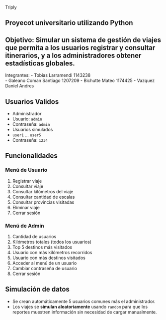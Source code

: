 Triply 

## Proyecot universitario utilizando Python 
## Objetivo: Simular un sistema de gestión de viajes que permita a los usuarios registrar y consultar itinerarios, y a los administradores obtener estadísticas globales.  
 Integrantes: - Tobias Larramendi 1143238       
              - Galeano Coman Santiago 1207209
              - Bichutte Mateo 1174425
              - Vazquez Daniel Andres
                

## Usuarios Validos 
  - Administrador
  - Usuario: `admin`
  - Contraseña: `admin`
  - Usuarios simulados
  - `user1` … `user5`
  - Contraseña: `1234`

## Funcionalidades

### Menú de Usuario
1. Registrar viaje 
2. Consultar viaje   
3. Consultar kilómetros del viaje 
4. Consultar cantidad de escalas 
5. Consultar provincias visitadas 
6. Eliminar viaje 
7. Cerrar sesión 

### Menú de Admin
1. Cantidad de usuarios  
2. Kilómetros totales (todos los usuarios) 
3. Top 5 destinos más visitados 
4. Usuario con más kilómetros recorridos 
5. Usuario con más destinos visitados 
6. Acceder al menú de un usuario 
7. Cambiar contraseña de usuario   
8. Cerrar sesión

##  Simulación de datos
- Se crean automáticamente 5 usuarios comunes más el administrador.  
- Los viajes se **simulan aleatoriamente** usando `random` para que los reportes muestren información sin necesidad de cargar manualmente.  


